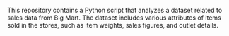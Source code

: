 This repository contains a Python script that analyzes a dataset related to sales data from Big Mart. The dataset includes various attributes of items sold in the stores, such as item weights, sales figures, and outlet details.
